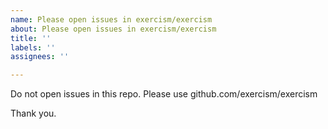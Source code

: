 ```yaml
---
name: Please open issues in exercism/exercism
about: Please open issues in exercism/exercism
title: ''
labels: ''
assignees: ''

---
```


Do not open issues in this repo. Please use github.com/exercism/exercism

Thank you.
